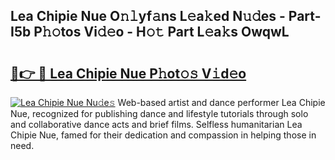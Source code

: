 ## Lea Chipie Nue O𝚗𝚕yf𝚊ns L𝚎a𝚔ed N𝚞𝚍es - Part-I5b P𝚑𝚘tos Vi𝚍𝚎o - H𝚘𝚝 Part L𝚎a𝚔s OwqwL

# <h2><a href="http://kf8bjnd.oniu.top/?m=Lea+Chipie+Nue">🔗👉 🔴 Lea Chipie Nue P𝚑ot𝚘𝚜 V𝚒d𝚎o</a></h2>

[![Lea Chipie Nue Nu𝚍e𝚜](https://i.imgur.com/0qMVB7G.gif)](http://kf8bjnd.oniu.top/?m=Lea+Chipie+Nue)
Web-based artist and dance performer Lea Chipie Nue, recognized for publishing dance and lifestyle tutorials through solo and collaborative dance acts and brief films. Selfless humanitarian Lea Chipie Nue, famed for their dedication and compassion in helping those in need.  
